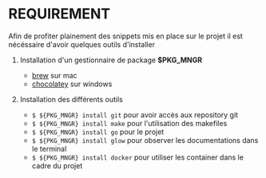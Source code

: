 # REQUIREMENT

Afin de profiter plainement des snippets mis en place sur le projet il est nécéssaire d'avoir quelques outils d'installer

1. Installation d'un gestionnaire de package **$PKG_MNGR**
	- [brew](https://docs.brew.sh/Installation) sur mac
	- [chocolatey](https://chocolatey.org/install) sur windows
	
1. Installation des différents outils
	- `$ ${PKG_MNGR} install git` pour avoir accès aux repository git
	- `$ ${PKG_MNGR} install make` pour l'utilisation des makefiles
	- `$ ${PKG_MNGR} install go` pour le projet
	- `$ ${PKG_MNGR} install glow` pour observer les documentations dans le terminal
	- `$ ${PKG_MNGR} install docker` pour utiliser les container dans le cadre du projet